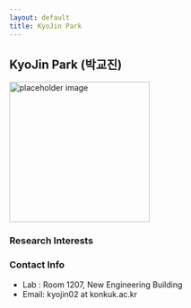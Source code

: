 ```yaml
---
layout: default
title: KyoJin Park
---
```


## KyoJin Park (박교진)
<img src="{{ site.baseurl }}/assets/img/profile/profile_placeholder.jpg" alt="placeholder image" style="width: 250px; height: 250px;" >

### Research Interests


### Contact Info
* Lab : Room 1207, New Engineering Building
* Email: kyojin02 at konkuk.ac.kr